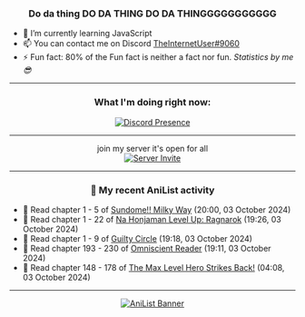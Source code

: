 <div align="center">

### Do da thing DO DA THING DO DA THINGGGGGGGGGGG
</div>

- 🌱 I’m currently learning JavaScript
- 📫 You can contact me on Discord [TheInternetUser#9060](https://discord.com/users/534117072796385300)
- ⚡ Fun fact: 80% of the Fun fact is neither a fact nor fun. _Statistics by me 😎_
<hr>

<div align="center">

### What I'm doing right now:
[![Discord Presence](https://lanyard.cnrad.dev/api/534117072796385300)](https://discord.com/users/534117072796385300)
<hr>

join my server it's open for all <br>
[![Server Invite](https://invidget.switchblade.xyz/bfYgVHxrSs)](https://discord.gg/bfYgVHxrSs)

<hr>
  
### 🌸 My recent AniList activity

</div>

<!-- ANILIST_ACTIVITY:start -->

-   📖 Read chapter 1 - 5 of [Sundome!! Milky Way](https://anilist.co/manga/100106) (20:00, 03 October 2024)
-   📖 Read chapter 1 - 22 of [Na Honjaman Level Up: Ragnarok](https://anilist.co/manga/179445) (19:26, 03 October 2024)
-   📖 Read chapter 1 - 9 of [Guilty Circle](https://anilist.co/manga/133592) (19:18, 03 October 2024)
-   📖 Read chapter 193 - 230 of [Omniscient Reader](https://anilist.co/manga/119257) (19:11, 03 October 2024)
-   📖 Read chapter 148 - 178 of [The Max Level Hero Strikes Back!](https://anilist.co/manga/125636) (04:08, 03 October 2024)

<!-- ANILIST_ACTIVITY:end -->
<hr>

<div align="center">

[![AniList Banner](https://img.anili.st/User/929966)](https://anilist.co/user/TheInternetUser)

<!-- ![Profile views](https://gpvc.arturio.dev/TheInternetUse7) Since 2023-01-09 -->
<br>


</div>
